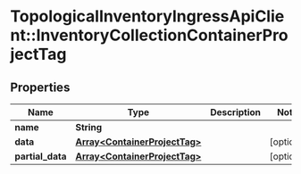 # TopologicalInventoryIngressApiClient::InventoryCollectionContainerProjectTag

## Properties
Name | Type | Description | Notes
------------ | ------------- | ------------- | -------------
**name** | **String** |  | 
**data** | [**Array&lt;ContainerProjectTag&gt;**](ContainerProjectTag.md) |  | [optional] 
**partial_data** | [**Array&lt;ContainerProjectTag&gt;**](ContainerProjectTag.md) |  | [optional] 


